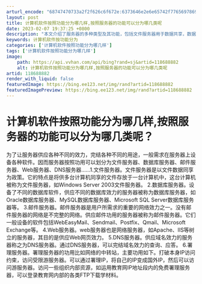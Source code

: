 ```yaml
---
arturl_encode: "68747470733a2f2f626c6f672e:6373646e2e6e65742f77656978696e5f32383733363134352f:61727469636c652f64657461696c732f313138363838383832"
layout: post
title: 计算机软件按照功能分为哪几样,按照服务器的功能可以分为哪几类呢
date: 2023-02-07 19:37:25 +0800
description: "本文介绍了服务器的多种类型及其功能，包括文件服务器用于数据共享，数据库服务器"
keywords: 计算机软件按功能分为
categories: ['计算机软件按照功能分为哪几样']
tags: ['计算机软件按照功能分为哪几样']
image:
    path: https://api.vvhan.com/api/bing?rand=sj&artid=118688882
    alt: 计算机软件按照功能分为哪几样,按照服务器的功能可以分为哪几类呢
artid: 118688882
render_with_liquid: false
featuredImage: https://bing.ee123.net/img/rand?artid=118688882
featuredImagePreview: https://bing.ee123.net/img/rand?artid=118688882
---
```


# 计算机软件按照功能分为哪几样,按照服务器的功能可以分为哪几类呢？
为了让服务器供应各种不同的效力，完结各种不同的用途，一般需求在服务器上设备各种软件。因而服务器按照功用可以划分为文件服务器、数据库服务器、邮件服务器、Web服务器、DNS服务器......1.文件服务器。文件服务器是以文件数据同享为政策。它的特点是将供多台计算机同享的文件存放于一台计算机中，这台计算机被称为文件服务器，如Windows Server 2003文件服务器。
2.数据库服务器。设备了不同的数据库软件，供应不同的数据库效力的服务器被称为数据库服务器，如Oracle数据库服务器、MySQL数据库服务器、Microsoft SQL Server数据库服务器等。
3.邮件服务器。邮件服务器是用户所需求的重要的网络效力之一。没有邮件服务器的网络是不完整的网络。供应邮件功用的服务器被称为邮件服务器。它们一般设备的软件包括WebEasyMail、Sendmail、Postfix、Qmail、Microsoft Exchange等。
4.Web服务器。web服务器也是网络服务器，如Apache、IIS等树立的服务器，其目的是供应Web网页效力。
5.DNS服务器。供应域名效力的服务器称之为DNS服务器。通过DNS服务器，可以完结域名效力的查询、应答。
6.署理服务器。署理服务器的功用比如网络的中转站，主要功用如下。打破本身IP访问约束，访问受限游服务器。可以通过署理IP，将自己的IP变成国外IP，然后可以访问游服务器。访问一些组织内部资源，如运用教育网IP地址段内的免费署理服务器，可以登录教育网内部的各类FTP下载学材料。